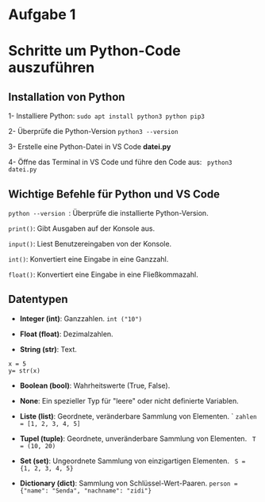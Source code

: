 # Aufgabe 1
# Schritte um Python-Code auszuführen

## Installation von Python
 
 1- Installiere Python: 
 ```sudo apt install python3 python pip3```

 2- Überprüfe die Python-Version
 ```python3 --version ```

 3- Erstelle eine Python-Datei in  VS Code **datei.py**

 4- Öffne das Terminal in VS Code und führe den Code aus:
``` python3 datei.py```

## Wichtige Befehle für Python und VS Code

 ```python --version ```: Überprüfe die installierte Python-Version.

```print()```: Gibt Ausgaben auf der Konsole aus.

```input()```: Liest Benutzereingaben von der Konsole.

```int()```: Konvertiert eine Eingabe in eine Ganzzahl.

```float()```: Konvertiert eine Eingabe in eine Fließkommazahl.



## Datentypen


- **Integer (int)**: Ganzzahlen.
```int ("10") ```

- **Float (float)**: Dezimalzahlen.

- **String (str)**: Text.

```
x = 5
y= str(x)
 ```

- **Boolean (bool)**: Wahrheitswerte (True, False).


- **None**: Ein spezieller Typ für "leere" oder nicht definierte Variablen.


- **Liste (list)**: Geordnete, veränderbare Sammlung von Elementen. `
```zahlen = [1, 2, 3, 4, 5]```

- **Tupel (tuple)**: Geordnete, unveränderbare Sammlung von Elementen.
``` T = (10, 20)```

- **Set (set)**: Ungeordnete Sammlung von einzigartigen Elementen.
``` S = {1, 2, 3, 4, 5}```

- **Dictionary (dict)**: Sammlung von Schlüssel-Wert-Paaren.
```person = {"name": "Senda", "nachname": "zidi"} ```
